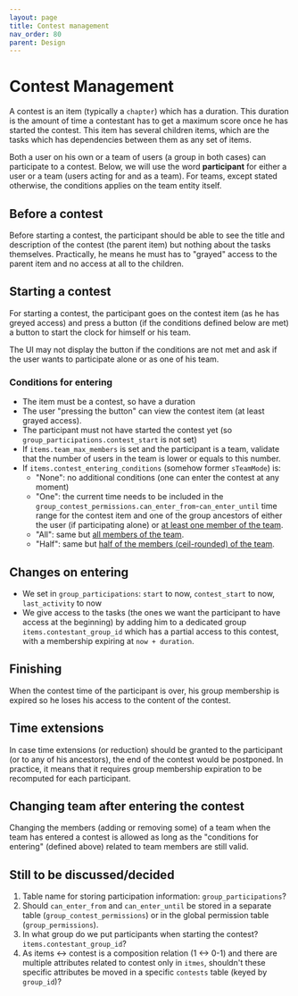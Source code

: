 ```yaml
---
layout: page
title: Contest management
nav_order: 80
parent: Design
---
```


# Contest Management

A contest is an item (typically a `chapter`) which has a duration. This duration is the amount of time a contestant has to get a maximum score once he has started the contest. This item has several children items, which are the tasks which has dependencies between them as any set of items.

Both a user on his own or a team of users (a group in both cases) can participate to a contest. Below, we will use the word **participant** for either a user or a team (users acting for and as a team). For teams, except stated otherwise, the conditions applies on the team entity itself.

## Before a contest

Before starting a contest, the participant should be able to see the title and description of the contest (the parent item) but nothing about the tasks themselves. Practically, he means he must has to "grayed" access to the parent item and no access at all to the children.

## Starting a contest

For starting a contest, the participant goes on the contest item (as he has greyed access) and press a button (if the conditions defined below are met) a button to start the clock for himself or his team.

The UI may not display the button if the conditions are not met and ask if the user wants to participate alone or as one of his team.

### Conditions for entering

* The item must be a contest, so have a duration
* The user "pressing the button" can view the contest item (at least grayed access).
* The participant must not have started the contest yet (so `group_participations.contest_start` is not set)
* If `items.team_max_members` is set and the participant is a team, validate that the number of users in the team is lower or equals to this number.
* If `items.contest_entering_conditions` (somehow former `sTeamMode`) is:
  * "None": no additional conditions (one can enter the contest at any moment)
  * "One": the current time needs to be included in the `group_contest_permissions.can_enter_from`-`can_enter_until` time range for the contest item and one of the group ancestors of either the user (if participating alone) or <span style="text-decoration: underline">at least one member of the team</span>.
  * "All": same but <span style="text-decoration: underline">all members of the team</span>.
  * "Half": same but <span style="text-decoration: underline">half of the members (ceil-rounded) of the team</span>.

## Changes on entering

* We set in `group_participations`: `start` to now, `contest_start` to now, `last_activity` to now
* We give access to the tasks (the ones we want the participant to have access at the beginning) by adding him to a dedicated group `items.contestant_group_id` which has a partial access to this contest, with a membership expiring at `now + duration`.

## Finishing

When the contest time of the participant is over, his group membership is expired so he loses his access to the content of the contest.

## Time extensions

In case time extensions (or reduction) should be granted to the participant (or to any of his ancestors), the end of the contest would be postponed. In practice, it means that it requires group membership expiration to be recomputed for each participant.

## Changing team after entering the contest

Changing the members (adding or removing some) of a team when the team has entered a contest is allowed as long as the "conditions for entering" (defined above) related to team members are still valid.

## Still to be discussed/decided

1. Table name for storing participation information: `group_participations`?
1. Should `can_enter_from` and `can_enter_until` be stored in a separate table (`group_contest_permissions`) or in the global permission table (`group_permissions`).
1. In what group do we put participants when starting the contest? `items.contestant_group_id`?
1. As items <-> contest is a composition relation (1 <-> 0-1) and there are multiple attributes related to contest only in `itmes`, shouldn't these specific attributes be moved in a specific `contests` table (keyed by `group_id`)?


